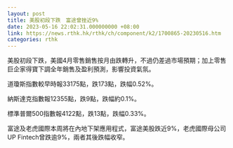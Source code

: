 ```yaml
---
layout: post
title: 美股初段下跌　富途曾挫近9%
date: 2023-05-16 22:02:31.000000000 +08:00
link: https://news.rthk.hk/rthk/ch/component/k2/1700865-20230516.htm
categories: rthk
---
```


美股初段下跌，美國4月零售銷售按月由跌轉升，不過仍差過市場預期；加上零售巨企家得寶下調全年銷售及盈利預測，影響投資氣氛。

道瓊斯指數較早時報33175點，跌173點，跌幅0.52%。

納斯達克指數報12355點，跌9點，跌幅約0.1%。

標準普爾500指數報4122點，跌13點，跌幅0.33%。

富途及老虎國際本周將在內地下架應用程式，富途美股跌近9%，老虎國際母公司UP Fintech曾跌逾9%，兩者其後跌幅收窄。
